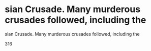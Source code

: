 # sian Crusade. Many murderous crusades followed, including the

sian Crusade. Many murderous crusades followed, including the

316
